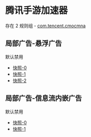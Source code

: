 # 腾讯手游加速器

存在 2 规则组 - [com.tencent.cmocmna](/src/apps/com.tencent.cmocmna.ts)

## 局部广告-悬浮广告

默认禁用

- [快照-0](https://i.gkd.li/i/12847323)
- [快照-1](https://i.gkd.li/i/12847336)
- [快照-2](https://i.gkd.li/i/13063271)

## 局部广告-信息流内嵌广告

默认禁用

- [快照-0](https://i.gkd.li/i/12847340)
- [快照-1](https://i.gkd.li/i/12847364)
